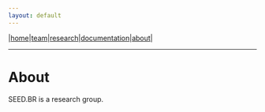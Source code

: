 ```yaml
---
layout: default
---
```


|[home](./index.md)|[team](./team)|[research](./research)|[documentation](./docs)|[about](./about.md)|

* * *

# About 

SEED.BR is a research group.
